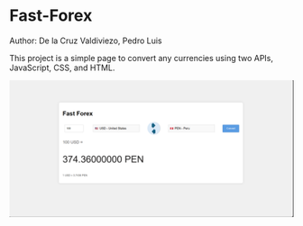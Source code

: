 # Fast-Forex

Author: De la Cruz Valdiviezo, Pedro Luis

This project is a simple page to convert any currencies using two APIs, JavaScript, CSS, and HTML.

![Untitled](Fast-Forex%201471b61e871840aaa450f86635b00e20/Untitled.png)